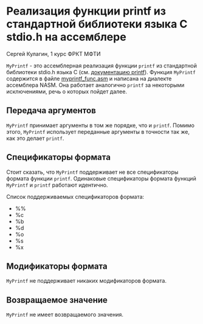 # Реализация функции printf из стандартной библиотеки языка C stdio.h на ассемблере

Сергей Кулагин, 1 курс ФРКТ МФТИ

`MyPrintf` - это ассемблерная реализация функции `printf` из стандартной библиотеки stdio.h языка C (см. [документацию printf](https://en.cppreference.com/w/c/io/fprintf)). Функция `MyPrintf` содержится в файле [myprintf_func.asm](src/mypritnf_func.txt) и написана на диалекте ассемблера NASM. Она работает аналогично `printf` за некоторыми исключениями, речь о которых пойдет далее.

## Передача аргументов

`MyPrintf` принимает аргументы в том же порядке, что и `printf`. Помимо этого, `MyPrintf` использует переданные аргументы в точности так же, как это делает `printf`.

## Спецификаторы формата

Стоит сказать, что `MyPrintf` поддерживает не все спецификаторы формата функции `printf`. Одинаковые спецификаторы формата функций `MyPrintf` и `printf` работают идентично. 

Список поддерживаемых спецификаторов формата: 
- %% 
- %c
- %b
- %d
- %o
- %s
- %x

## Модификаторы формата

`MyPrintf` не поддерживает никаких модификаторов формата.

## Возвращаемое значение

`MyPrintf` не имеет возвращаемого значения.

